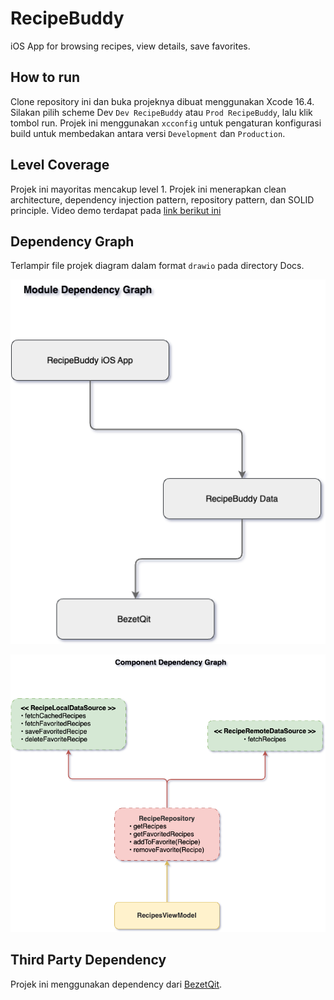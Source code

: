 # RecipeBuddy
iOS App for browsing recipes, view details, save favorites.

## How to run
Clone repository ini dan buka projeknya dibuat menggunakan Xcode 16.4. Silakan pilih scheme Dev `Dev RecipeBuddy` atau `Prod RecipeBuddy`, lalu klik tombol run. Projek ini menggunakan `xcconfig` untuk pengaturan konfigurasi build untuk membedakan antara versi `Development` dan `Production`.

## Level Coverage
Projek ini mayoritas mencakup level 1. Projek ini menerapkan clean architecture, dependency injection pattern, repository pattern, dan SOLID principle. Video demo terdapat pada [link berikut ini](https://drive.google.com/file/d/1s36AT1C8dgeKK_4Z-PaShteh0j3hKhK5/view?usp=sharing)

## Dependency Graph
Terlampir file projek diagram dalam format `drawio` pada directory Docs.

![Module Dependency Graph](./Docs/recipebuddy_diagrams_Module_Dependency_Graph.drawio.png)

![Compenent Dependency Graph](./Docs/recipebuddy_diagrams_ReBudData.drawio.png)

## Third Party Dependency
Projek ini menggunakan dependency dari [BezetQit](https://github.com/danielprast/BezetQit).

